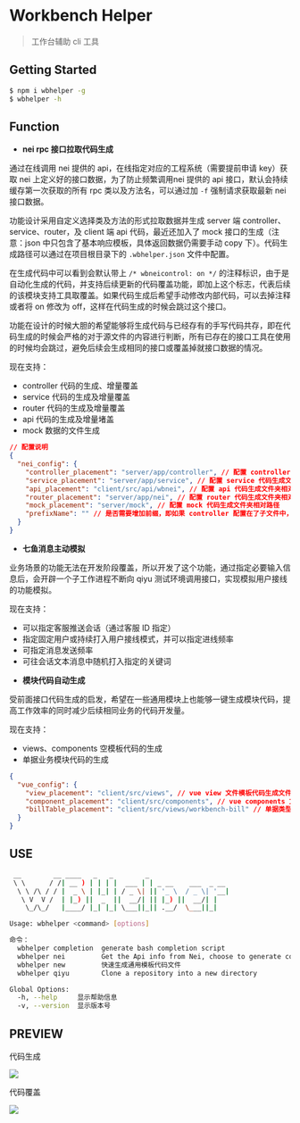 # Workbench Helper

> 工作台辅助 cli 工具

## Getting Started

```bash
$ npm i wbhelper -g
$ wbhelper -h
```

## Function

- **nei rpc 接口拉取代码生成**

通过在线调用 nei 提供的 api，在线指定对应的工程系统（需要提前申请 key）获取 nei 上定义好的接口数据，为了防止频繁调用nei 提供的 api 接口，默认会持续缓存第一次获取的所有 rpc 类以及方法名，可以通过加 `-f` 强制请求获取最新 nei 接口数据。

功能设计采用自定义选择类及方法的形式拉取数据并生成 server 端 controller、service、router，及 client 端 api 代码，最近还加入了 mock 接口的生成（注意：json 中只包含了基本响应模板，具体返回数据仍需要手动 copy 下）。代码生成路径可以通过在项目根目录下的 `.wbhelper.json` 文件中配置。

在生成代码中可以看到会默认带上 `/* wbneicontrol: on */` 的注释标识，由于是自动化生成的代码，并支持后续更新的代码覆盖功能，即加上这个标志，代表后续的该模块支持工具取覆盖。如果代码生成后希望手动修改内部代码，可以去掉注释或者将 on 修改为 off，这样在代码生成的时候会跳过这个接口。

功能在设计的时候大胆的希望能够将生成代码与已经存有的手写代码共存，即在代码生成的时候会严格的对于源文件的内容进行判断，所有已存在的接口工具在使用的时候均会跳过，避免后续会生成相同的接口或覆盖掉就接口数据的情况。

现在支持：

  * controller 代码的生成、增量覆盖
  * service 代码的生成及增量覆盖
  * router 代码的生成及增量覆盖
  * api 代码的生成及增量堵盖
  * mock 数据的文件生成

```json
// 配置说明
{
  "nei_config": {
    "controller_placement": "server/app/controller", // 配置 controller 代码文件夹生成相对路径
    "service_placement": "server/app/service", // 配置 service 代码生成文件夹相对路径
    "api_placement": "client/src/api/wbnei", // 配置 api 代码生成文件夹相对路径
    "router_placement": "server/app/nei", // 配置 router 代码生成文件夹相对路径
    "mock_placement": "server/mock", // 配置 mock 代码生成文件夹相对路径
    "prefixName": "" // 是否需要增加前缀，即如果 controller 配置在了子文件中，则调用接口时候需要增加的前缀
  }
}
```

- **七鱼消息主动模拟**

业务场景的功能无法在开发阶段覆盖，所以开发了这个功能，通过指定必要输入信息后，会开辟一个子工作进程不断向 qiyu 测试环境调用接口，实现模拟用户接线的功能模拟。

现在支持：

  * 可以指定客服推送会话（通过客服 ID 指定）
  * 指定固定用户或持续打入用户接线模式，并可以指定进线频率
  * 可指定消息发送频率
  * 可往会话文本消息中随机打入指定的关键词

- **模块代码自动生成**

受前面接口代码生成的启发，希望在一些通用模块上也能够一键生成模块代码，提高工作效率的同时减少后续相同业务的代码开发量。

现在支持：

  * views、components 空模板代码的生成
  * 单据业务模块代码的生成

```json
{
  "vue_config": {
    "view_placement": "client/src/views", // vue view 文件模板代码生成文件夹相对路径
    "component_placement": "client/src/components", // vue components 文件模板代码生成文件夹相对路径
    "billTable_placement": "client/src/views/workbench-bill" // 单据类型模块代码生成相对路径
  }
}
```
## USE

```bash
 __        __ ____   _   _        _
 \ \      / /| __ ) | | | |  ___ | | _ __    ___  _ __
  \ \ /\ / / |  _ \ | |_| | / _ \| || '_ \  / _ \| '__|
   \ V  V /  | |_) ||  _  ||  __/| || |_) ||  __/| |
    \_/\_/   |____/ |_| |_| \___||_|| .__/  \___||_|

Usage: wbhelper <command> [options]

命令：
  wbhelper completion  generate bash completion script
  wbhelper nei         Get the Api info from Nei, choose to generate common code.
  wbhelper new         快速生成通用模板代码文件
  wbhelper qiyu        Clone a repository into a new directory

Global Options:
  -h, --help     显示帮助信息                                                                                     [布尔]
  -v, --version  显示版本号                                                                                       [布尔]
```

## PREVIEW

代码生成

![](https://haitao.nos.netease.com/ebb2242a-bbf5-4c32-8b60-88f97ea5d479_1198_776.gif)


代码覆盖

![](https://haitao.nos.netease.com/7a4bbc28-f4f1-4292-8064-f3066b39bd22_600_378.gif)

